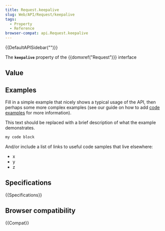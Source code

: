 ```yaml
---
title: Request.keepalive
slug: Web/API/Request/keepalive
tags:
  - Property
  - Reference
browser-compat: api.Request.keepalive
---
```

{{DefaultAPISidebar("")}}

The **`keepalive`** property of the {{domxref("Request")}} interface 

## Value



## Examples

Fill in a simple example that nicely shows a typical usage of the API, then perhaps some more complex examples (see our guide on how to add [code examples](/en-US/docs/MDN/Contribute/Structures/Code_examples) for more information).

This text should be replaced with a brief description of what the example demonstrates.

```js
my code block
```

And/or include a list of links to useful code samples that live elsewhere:

*   x
*   y
*   z

## Specifications

{{Specifications}}

## Browser compatibility

{{Compat}}



